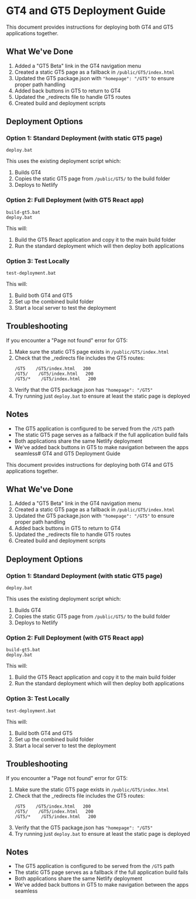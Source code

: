 # GT4 and GT5 Deployment Guide

This document provides instructions for deploying both GT4 and GT5 applications together.

## What We've Done

1. Added a "GT5 Beta" link in the GT4 navigation menu
2. Created a static GT5 page as a fallback in `/public/GT5/index.html`
3. Updated the GT5 package.json with `"homepage": "/GT5"` to ensure proper path handling
4. Added back buttons in GT5 to return to GT4
5. Updated the _redirects file to handle GT5 routes
6. Created build and deployment scripts

## Deployment Options

### Option 1: Standard Deployment (with static GT5 page)

```
deploy.bat
```

This uses the existing deployment script which:
1. Builds GT4
2. Copies the static GT5 page from `/public/GT5/` to the build folder
3. Deploys to Netlify

### Option 2: Full Deployment (with GT5 React app)

```
build-gt5.bat
deploy.bat
```

This will:
1. Build the GT5 React application and copy it to the main build folder
2. Run the standard deployment which will then deploy both applications

### Option 3: Test Locally

```
test-deployment.bat
```

This will:
1. Build both GT4 and GT5
2. Set up the combined build folder
3. Start a local server to test the deployment

## Troubleshooting

If you encounter a "Page not found" error for GT5:

1. Make sure the static GT5 page exists in `/public/GT5/index.html`
2. Check that the _redirects file includes the GT5 routes:
   ```
   /GT5    /GT5/index.html   200
   /GT5/    /GT5/index.html   200
   /GT5/*    /GT5/index.html   200
   ```
3. Verify that the GT5 package.json has `"homepage": "/GT5"`
4. Try running just `deploy.bat` to ensure at least the static page is deployed

## Notes

- The GT5 application is configured to be served from the `/GT5` path
- The static GT5 page serves as a fallback if the full application build fails
- Both applications share the same Netlify deployment
- We've added back buttons in GT5 to make navigation between the apps seamless# GT4 and GT5 Deployment Guide

This document provides instructions for deploying both GT4 and GT5 applications together.

## What We've Done

1. Added a "GT5 Beta" link in the GT4 navigation menu
2. Created a static GT5 page as a fallback in `/public/GT5/index.html`
3. Updated the GT5 package.json with `"homepage": "/GT5"` to ensure proper path handling
4. Added back buttons in GT5 to return to GT4
5. Updated the _redirects file to handle GT5 routes
6. Created build and deployment scripts

## Deployment Options

### Option 1: Standard Deployment (with static GT5 page)

```
deploy.bat
```

This uses the existing deployment script which:
1. Builds GT4
2. Copies the static GT5 page from `/public/GT5/` to the build folder
3. Deploys to Netlify

### Option 2: Full Deployment (with GT5 React app)

```
build-gt5.bat
deploy.bat
```

This will:
1. Build the GT5 React application and copy it to the main build folder
2. Run the standard deployment which will then deploy both applications

### Option 3: Test Locally

```
test-deployment.bat
```

This will:
1. Build both GT4 and GT5
2. Set up the combined build folder
3. Start a local server to test the deployment

## Troubleshooting

If you encounter a "Page not found" error for GT5:

1. Make sure the static GT5 page exists in `/public/GT5/index.html`
2. Check that the _redirects file includes the GT5 routes:
   ```
   /GT5    /GT5/index.html   200
   /GT5/    /GT5/index.html   200
   /GT5/*    /GT5/index.html   200
   ```
3. Verify that the GT5 package.json has `"homepage": "/GT5"`
4. Try running just `deploy.bat` to ensure at least the static page is deployed

## Notes

- The GT5 application is configured to be served from the `/GT5` path
- The static GT5 page serves as a fallback if the full application build fails
- Both applications share the same Netlify deployment
- We've added back buttons in GT5 to make navigation between the apps seamless